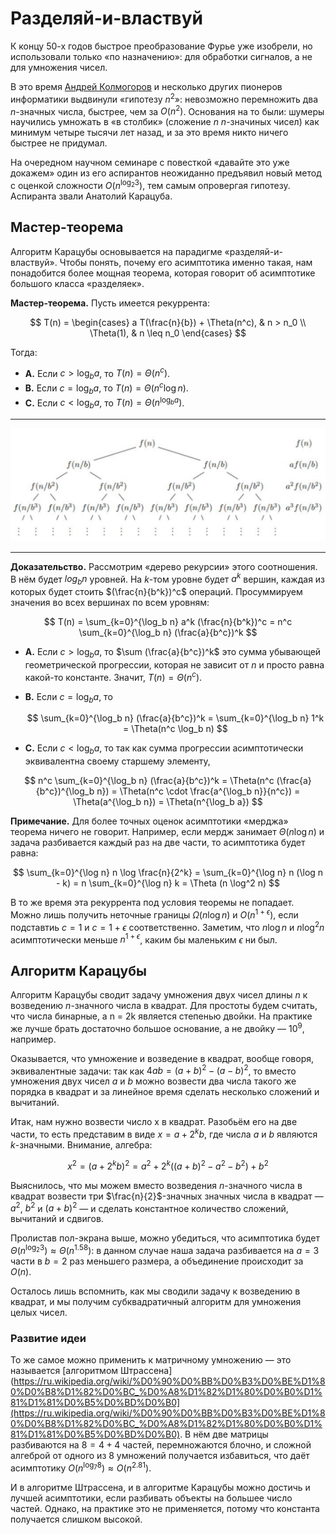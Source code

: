 # Разделяй-и-властвуй

К концу 50-х годов быстрое преобразование Фурье уже изобрели, но использовали только «по назначению»: для обработки сигналов, а не для умножения чисел.

В это время [Андрей Колмогоров](https://ru.wikipedia.org/wiki/%D0%9A%D0%BE%D0%BB%D0%BC%D0%BE%D0%B3%D0%BE%D1%80%D0%BE%D0%B2,_%D0%90%D0%BD%D0%B4%D1%80%D0%B5%D0%B9_%D0%9D%D0%B8%D0%BA%D0%BE%D0%BB%D0%B0%D0%B5%D0%B2%D0%B8%D1%87) и несколько других пионеров информатики выдвинули «гипотезу $n^2$»: невозможно перемножить два $n$-значных числа, быстрее, чем за $O(n^2)$. Основания на то были: шумеры научились умножать в «в столбик» (сложение $n$ $n$-значиных чисел) как минимум четыре тысячи лет назад, и за это время никто ничего быстрее не придумал.

На очередном научном семинаре с повесткой «давайте это уже докажем» один из его аспирантов неожиданно предъявил новый метод с оценкой сложности $O(n^{\log_2 3})$, тем самым опровергая гипотезу. Аспиранта звали Анатолий Карацуба.

## Мастер-теорема

Алгоритм Карацубы основывается на парадигме «разделяй-и-властвуй». Чтобы понять, почему его асимптотика именно такая, нам понадобится более мощная теорема, которая говорит об асимптотике большого класса «разделяек».

**Мастер-теорема.** Пусть имеется рекуррента:

$$
T(n) = \begin{cases}
a T(\frac{n}{b}) + \Theta(n^c), & n > n_0
\\ \Theta(1), & n \leq n_0
\end{cases}
$$

Тогда:

* **A.** Если $c > \log_b a$, то $T(n) = \Theta(n^c)$.
* **B.** Если $c = \log_b a$, то $T(n) = \Theta(n^c \log n)$.
* **C.** Если $c < \log_b a$, то $T(n) = \Theta(n^{\log_b a})$.

---

![](../img/divide-and-conquer.png)

---

**Доказательство.** Рассмотрим «дерево рекурсии» этого соотношения. В нём будет $log_b n$ уровней. На $k$-том уровне будет $a^k$ вершин, каждая из которых будет стоить $(\frac{n}{b^k})^c$ операций. Просуммируем значения во всех вершинах по всем уровням:

$$
T(n) = \sum_{k=0}^{\log_b n} a^k (\frac{n}{b^k})^c = n^c \sum_{k=0}^{\log_b n} (\frac{a}{b^c})^k
$$

* **A.** Если $c > \log_b a$, то $\sum (\frac{a}{b^с})^k$ это сумма убывающей геометрической прогрессии, которая не зависит от $n$ и просто равна какой-то константе. Значит, $T(n) = \Theta(n^c)$.
* **B.** Если $c = \log_b a$, то
  
  $$
  \sum_{k=0}^{\log_b n} (\frac{a}{b^c})^k = \sum_{k=0}^{\log_b n} 1^k = \Theta(n^c \log_b n)
  $$
* **C.** Если $c < \log_b a$, то так как сумма прогрессии асимптотически эквивалентна своему старшему элементу,

$$
n^c \sum_{k=0}^{\log_b n} (\frac{a}{b^c})^k = \Theta(n^c (\frac{a}{b^c})^{\log_b n}) = \Theta(n^c \cdot \frac{a^{\log_b n}}{n^c}) = \Theta(a^{\log_b n}) = \Theta(n^{\log_b a})
$$

**Примечание.** Для более точных оценок асимптотики «мерджа» теорема ничего не говорит. Например, если мердж занимает $\Theta(n \log n)$ и задача разбивается каждый раз на две части, то асимптотика будет равна:

$$
\sum_{k=0}^{\log n} n \log \frac{n}{2^k}
= \sum_{k=0}^{\log n} n (\log n - k)
= n \sum_{k=0}^{\log n} k
= \Theta (n \log^2 n)
$$

В то же время эта рекуррента под условия теоремы не попадает. Можно лишь получить неточные границы $\Omega (n \log n)$ и $O(n^{1+\epsilon})$, если подставтиь $c = 1$ и $c = 1 + \epsilon$ соответственно. Заметим, что $n \log n$ и $n \log^2 n$ асимптотически меньше $n^{1+\epsilon}$, каким бы маленьким $\epsilon$ ни был.

## Алгоритм Карацубы

Алгоритм Карацубы сводит задачу умножения двух чисел длины $n$ к возведению $n$-значного числа в квадрат. Для простоты будем считать, что числа бинарные, а n = 2k является степенью двойки. На практике же лучше брать достаточно большое основание, а не двойку — $10^9$, например.

Оказывается, что умножение и возведение в квадрат, вообще говоря, эквивалентные задачи: так как $4ab=(a+b)^{2}-(a-b)^{2}$, то вместо умножения двух чисел $a$ и $b$ можно возвести два числа такого же порядка в квадрат и за линейное время сделать несколько сложений и вычитаний.

Итак, нам нужно возвести число x в квадрат. Разобьём его на две части, то есть представим в виде $x = a + 2^k b$, где числа $a$ и $b$ являются $k$-значными. Внимание, алгебра:

$$
x^2 = (a + 2^k b)^2 = a^2 + 2^k ((a+b)^2 - a^2 - b^2) + b^2 
$$

Выяснилось, что мы можем вместо возведения $n$-значного числа в квадрат возвести три $\frac{n}{2}$-значных значных числа в квадрат — $a^2$, $b^2$ и $(a+b)^2$ — и сделать константное количество сложений, вычитаний и сдвигов.

Пролистав пол-экрана выше, можно убедиться, что асимптотика будет $\Theta (n^{\log_2 3}) \approx \Theta (n^{1.58})$: в данном случае наша задача разбивается на $a = 3$ части в $b = 2$ раз меньшего размера, а объединение происходит за $O(n)$.

Осталось лишь вспомнить, как мы сводили задачу к возведению в квадрат, и мы получим субквадратичный алгоритм для умножения целых чисел.

### Развитие идеи

То же самое можно применить к матричному умножению — это называется [алгоритмом Штрассена](https://ru.wikipedia.org/wiki/%D0%90%D0%BB%D0%B3%D0%BE%D1%80%D0%B8%D1%82%D0%BC_%D0%A8%D1%82%D1%80%D0%B0%D1%81%D1%81%D0%B5%D0%BD%D0%B0](https://ru.wikipedia.org/wiki/%D0%90%D0%BB%D0%B3%D0%BE%D1%80%D0%B8%D1%82%D0%BC_%D0%A8%D1%82%D1%80%D0%B0%D1%81%D1%81%D0%B5%D0%BD%D0%B0). В нём две матрицы разбиваются на $8 = 4 + 4$ частей, перемножаются блочно, и сложной алгеброй от одного из 8 умножений получается избавиться, что даёт асимптотику $O(n^{\log_7 8}) \approx O(n^{2.81})$.

И в алгоритме Штрассена, и в алгоритме Карацубы можно достичь и лучшей асимптотики, если разбивать объекты на большее число частей. Однако, на практике это не применяется, потому что константа получается слишком высокой.
